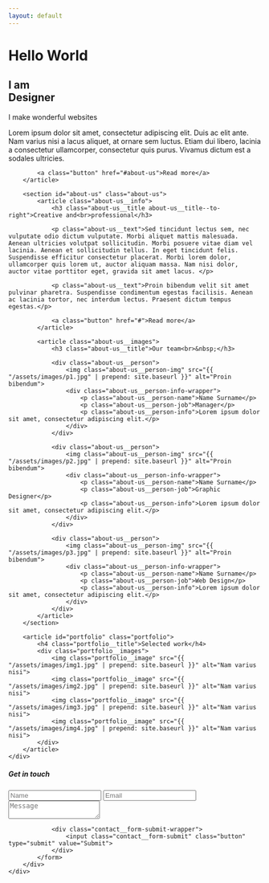 ```yaml
---
layout: default
---
```

<h1 data-title="title" id="home">Hello World</h1>

<div data-title="title" class="container">
	<div class="container__inside container--shadow">
		<article class="home">
			<div class="bg-fixed"></div>
			<h2 class="home__title">I am<br>Designer</h2>
			<p class="home__subtitle">I make wonderful websites</p>
			<p class="home__info">Lorem ipsum dolor sit amet, consectetur adipiscing elit. Duis ac elit ante. Nam varius nisi a lacus aliquet, at ornare sem luctus. Etiam dui libero, lacinia a consectetur ullamcorper, consectetur quis purus. Vivamus dictum est a sodales ultricies.</p>

			<a class="button" href="#about-us">Read more</a>
		</article>

		<section id="about-us" class="about-us">
			<article class="about-us__info">
				<h3 class="about-us__title about-us__title--to-right">Creative and<br>professional</h3>

				<p class="about-us__text">Sed tincidunt lectus sem, nec vulputate odio dictum vulputate. Morbi aliquet mattis malesuada. Aenean ultricies volutpat sollicitudin. Morbi posuere vitae diam vel lacinia. Aenean et sollicitudin tellus. In eget tincidunt felis. Suspendisse efficitur consectetur placerat. Morbi lorem dolor, ullamcorper quis lorem ut, auctor aliquam massa. Nam nisi dolor, auctor vitae porttitor eget, gravida sit amet lacus. </p>

				<p class="about-us__text">Proin bibendum velit sit amet pulvinar pharetra. Suspendisse condimentum egestas facilisis. Aenean ac lacinia tortor, nec interdum lectus. Praesent dictum tempus egestas.</p>

				<a class="button" href="#">Read more</a>
			</article>

			<article class="about-us__images">
				<h3 class="about-us__title">Our team<br>&nbsp;</h3>

				<div class="about-us__person">
					<img class="about-us__person-img" src="{{ "/assets/images/p1.jpg" | prepend: site.baseurl }}" alt="Proin bibendum">
					<div class="about-us__person-info-wrapper">
						<p class="about-us__person-name">Name Surname</p>
						<p class="about-us__person-job">Manager</p>
						<p class="about-us__person-info">Lorem ipsum dolor sit amet, consectetur adipiscing elit.</p>
					</div>
				</div>

				<div class="about-us__person">
					<img class="about-us__person-img" src="{{ "/assets/images/p2.jpg" | prepend: site.baseurl }}" alt="Proin bibendum">
					<div class="about-us__person-info-wrapper">
						<p class="about-us__person-name">Name Surname</p>
						<p class="about-us__person-job">Graphic Designer</p>
						<p class="about-us__person-info">Lorem ipsum dolor sit amet, consectetur adipiscing elit.</p>
					</div>
				</div>

				<div class="about-us__person">
					<img class="about-us__person-img" src="{{ "/assets/images/p3.jpg" | prepend: site.baseurl }}" alt="Proin bibendum">
					<div class="about-us__person-info-wrapper">
						<p class="about-us__person-name">Name Surname</p>
						<p class="about-us__person-job">Web Design</p>
						<p class="about-us__person-info">Lorem ipsum dolor sit amet, consectetur adipiscing elit.</p>
					</div>
				</div>
			</article>
		</section>

		<article id="portfolio" class="portfolio">
			<h4 class="portfolio__title">Selected work</h4>
			<div class="portfolio__images">
				<img class="portfolio__image" src="{{ "/assets/images/img1.jpg" | prepend: site.baseurl }}" alt="Nam varius nisi">
				<img class="portfolio__image" src="{{ "/assets/images/img2.jpg" | prepend: site.baseurl }}" alt="Nam varius nisi">
				<img class="portfolio__image" src="{{ "/assets/images/img3.jpg" | prepend: site.baseurl }}" alt="Nam varius nisi">
				<img class="portfolio__image" src="{{ "/assets/images/img4.jpg" | prepend: site.baseurl }}" alt="Nam varius nisi">
			</div>
		</article>
	</div>
</div>

<div class="container container--last">
	<div class="container__inside">
		<div id="contact" class="contact">
			<h5 class="contact__title">Get in touch</h5>
			<form class="contact__form">
				<div class="contact__form-wrapper">
					<input class="contact__form-name" type="text" name="name" placeholder="Name" required aria-required="true">
					<input class="contact__form-email" type="email" name="email" placeholder="Email" required aria-required="true">
				</div>
				<textarea class="contact__form-msg" name="message" placeholder="Message"></textarea>
				
				<div class="contact__form-submit-wrapper">
					<input class="contact__form-submit" class="button" type="submit" value="Submit">
				</div>
			</form>	
		</div>
	</div>
</div>
